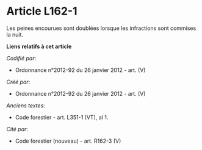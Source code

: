 # Article L162-1

Les peines encourues sont doublées lorsque les infractions sont commises la nuit.

**Liens relatifs à cet article**

_Codifié par_:

  - Ordonnance n°2012-92 du 26 janvier 2012 - art. (V)

_Créé par_:

  - Ordonnance n°2012-92 du 26 janvier 2012 - art. (V)

_Anciens textes_:

  - Code forestier - art. L351-1 (VT), al 1.

_Cité par_:

  - Code forestier (nouveau) - art. R162-3 (V)
